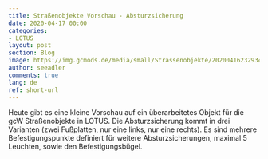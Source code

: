 ```yaml
---
title: Straßenobjekte Vorschau - Absturzsicherung
date: 2020-04-17 00:00
categories:
- LOTUS
layout: post
section: Blog
image: https://img.gcmods.de/media/small/Strassenobjekte/20200416232934_1.jpg
author: seeadler
comments: true
lang: de
ref: short-url
---
```


Heute gibt es eine kleine Vorschau auf ein überarbeitetes Objekt für die gcW Straßenobjekte in LOTUS. Die Absturzsicherung kommt in drei Varianten (zwei Fußplatten, nur eine links, nur eine rechts). Es sind mehrere Befestigungspunkte definiert für weitere Absturzsicherungen, maximal 5 Leuchten, sowie den Befestigungsbügel.


